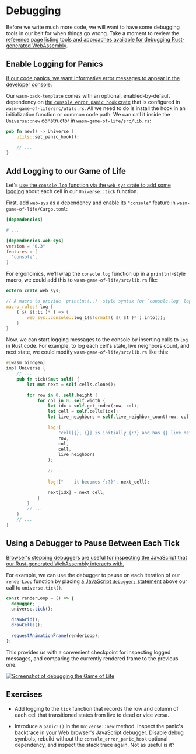 # Debugging

Before we write much more code, we will want to have some debugging tools in our
belt for when things go wrong. Take a moment to review the [reference page
listing tools and approaches available for debugging Rust-generated
WebAssembly][reference-debugging].

[reference-debugging]: ../reference/debugging.html

## Enable Logging for Panics

[If our code panics, we want informative error messages to appear in the
developer console.](../reference/debugging.html#logging-panics)

Our `wasm-pack-template` comes with an optional, enabled-by-default dependency
on [the `console_error_panic_hook` crate][panic-hook] that is configured in
`wasm-game-of-life/src/utils.rs`. All we need to do is install the hook in an
initialization function or common code path. We can call it inside the
`Universe::new` constructor in `wasm-game-of-life/src/lib.rs`:

```rust
pub fn new() -> Universe {
    utils::set_panic_hook();

    // ...
}
```

[panic-hook]: https://github.com/rustwasm/console_error_panic_hook

## Add Logging to our Game of Life

Let's [use the `console.log` function via the `web-sys` crate to add some
logging][logging] about each cell in our `Universe::tick` function.

First, add `web-sys` as a dependency and enable its `"console"` feature in
`wasm-game-of-life/Cargo.toml`:

```toml
[dependencies]

# ...

[dependencies.web-sys]
version = "0.3"
features = [
  "console",
]
```

For ergonomics, we'll wrap the `console.log` function up in a `println!`-style
macro, we could add this to `wasm-game-of-life/src/lib.rs` file:

[logging]: ../reference/debugging.html#logging-with-the-console-apis

```rust
extern crate web_sys;

// A macro to provide `println!(..)`-style syntax for `console.log` logging.
macro_rules! log {
    ( $( $t:tt )* ) => {
        web_sys::console::log_1(&format!( $( $t )* ).into());
    }
}
```

Now, we can start logging messages to the console by inserting calls to `log` in
Rust code. For example, to log each cell's state, live neighbors count, and next
state, we could modify `wasm-game-of-life/src/lib.rs` like this:

```rust
#[wasm_bindgen]
impl Universe {
    // ...
    pub fn tick(&mut self) {
        let mut next = self.cells.clone();

        for row in 0..self.height {
            for col in 0..self.width {
                let idx = self.get_index(row, col);
                let cell = self.cells[idx];
                let live_neighbors = self.live_neighbor_count(row, col);

                log!(
                    "cell[{}, {}] is initially {:?} and has {} live neighbors",
                    row,
                    col,
                    cell,
                    live_neighbors
                );
              
                // ...
              
                log!("    it becomes {:?}", next_cell);

                next[idx] = next_cell;
            }
        }
        // ...
    }
    // ...
}
```

## Using a Debugger to Pause Between Each Tick

[Browser's stepping debuggers are useful for inspecting the JavaScript that our
Rust-generated WebAssembly interacts
with.](../reference/debugging.html#using-a-debugger)

For example, we can use the debugger to pause on each iteration of our
`renderLoop` function by placing [a JavaScript `debugger;` statement][dbg-stmt]
above our call to `universe.tick()`.

```js
const renderLoop = () => {
  debugger;
  universe.tick();

  drawGrid();
  drawCells();

  requestAnimationFrame(renderLoop);
};
```

This provides us with a convenient checkpoint for inspecting logged messages,
and comparing the currently rendered frame to the previous one.

[dbg-stmt]: https://developer.mozilla.org/en-US/docs/Web/JavaScript/Reference/Statements/debugger

[![Screenshot of debugging the Game of Life](../images/game-of-life/debugging.png)](../images/game-of-life/debugging.png)

## Exercises

* Add logging to the `tick` function that records the row and column of each
  cell that transitioned states from live to dead or vice versa.

* Introduce a `panic!()` in the `Universe::new` method. Inspect the panic's
  backtrace in your Web browser's JavaScript debugger. Disable debug symbols,
  rebuild without the `console_error_panic_hook` optional dependency, and
  inspect the stack trace again. Not as useful is it?
